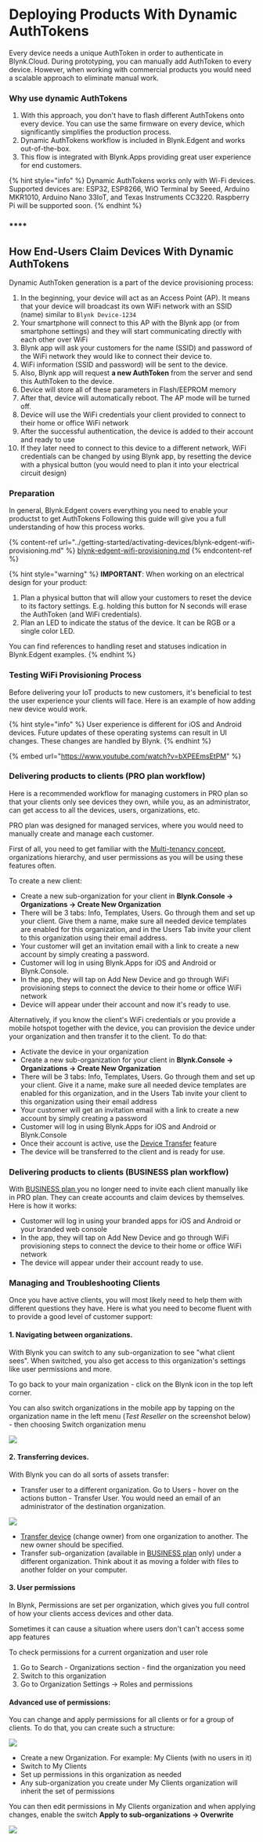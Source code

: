 # Deploying Products With Dynamic AuthTokens

Every device needs a unique AuthToken in order to authenticate in Blynk.Cloud. During prototyping, you can manually add AuthToken to every device. However, when working with commercial products you would need a scalable approach to eliminate manual work.



### Why use dynamic AuthTokens

1. With this approach, you don't have to flash different AuthTokens onto every device. You can use the same firmware on every device, which significantly simplifies the production process.
2. Dynamic AuthTokens workflow is included in Blynk.Edgent and works out-of-the-box.
3. This flow is integrated with Blynk.Apps providing great user experience for end customers.&#x20;

{% hint style="info" %}
Dynamic AuthTokens works only with Wi-Fi devices. Supported devices are: ESP32, ESP8266, WiO Terminal by Seeed, Arduino MKR1010, Arduino Nano 33IoT, and Texas Instruments CC3220. Raspberry Pi will be supported soon.
{% endhint %}

### ****

## **How End-Users Claim Devices With Dynamic AuthTokens**

Dynamic AuthToken generation is a part of the device provisioning process:

1. In the beginning, your device will act as an Access Point (AP). It means that your device will broadcast its own WiFi network with an SSID (name) similar to `Blynk Device-1234`
2. Your smartphone will connect to this AP with the Blynk app (or from smartphone settings) and they will start communicating directly with each other over WiFi
3. Blynk app will ask your customers for the name (SSID) and password of the WiFi network they would like to connect their device to.
4. WiFi information (SSID and password) will be sent to the device.
5. Also, Blynk app will request **a new AuthToken** from the server and send this AuthToken to the device.
6. Device will store all of these parameters in Flash/EEPROM memory
7. After that, device will automatically reboot. The AP mode will be turned off.
8. Device will use the WiFi credentials your client provided to connect to their home or office WiFi network&#x20;
9. After the successful authentication, the device is added to their account and ready to use
10. If they later need to connect to this device to a different network, WiFi credentials can be changed by using Blynk app, by resetting the device with a physical button (you would need to plan it into your electrical circuit design)



### Preparation

In general, Blynk.Edgent covers everything you need to enable your productst to get AuthTokens Following this guide will give you a full understanding of how this process works.

{% content-ref url="../getting-started/activating-devices/blynk-edgent-wifi-provisioning.md" %}
[blynk-edgent-wifi-provisioning.md](../getting-started/activating-devices/blynk-edgent-wifi-provisioning.md)
{% endcontent-ref %}

{% hint style="warning" %}
**IMPORTANT**: When working on an electrical design for your product:&#x20;

1. Plan a physical button that will allow your customers to reset the device to its factory settings. E.g. holding this button for N seconds will erase the AuthToken (and WiFi credentials).
2. Plan an LED to indicate the status of the device. It can be RGB or a single color LED.

You can find references to handling reset and statuses indication in Blynk.Edgent examples.
{% endhint %}



### Testing WiFi Provisioning Process

Before delivering your IoT products to new customers, it's beneficial to test the user experience your clients will face. Here is an example of how adding new device would work.

{% hint style="info" %}
User experience is different for iOS and Android devices. Future updates of these operating systems can result in UI changes. These changes are handled by Blynk. &#x20;
{% endhint %}

{% embed url="https://www.youtube.com/watch?v=bXPEEmsEtPM" %}

###

### Delivering products to clients (PRO plan workflow)

Here is a recommended workflow for managing customers in PRO plan so that your clients only see devices they own, while you, as an administrator, can get access to all the devices, users, organizations, etc.

PRO plan was designed for managed services, where you would need to manually create and manage each customer.&#x20;

First of all, you need to get familiar with the [Multi-tenancy concept](../concepts/multi-tenant-tree-structure.md), organizations hierarchy, and user permissions as you will be using these features often.&#x20;

To create a new client:

* Create a new sub-organization for your client in **Blynk.Console → Organizations -> Create New Organization**
* There will be 3 tabs: Info, Templates, Users.  Go through them and set up your client. Give them a name, make sure all needed device templates are enabled for this organization, and in the Users Tab invite your client to this organization using their email address. &#x20;
* Your customer will get an invitation email with a link to create a new account by simply creating a password.
* Customer will log in using Blynk.Apps for iOS and Android or Blynk.Console.
* In the app, they will tap on Add New Device and go through WiFi provisioning steps to connect the device to their home or office WiFi network
* Device will appear under their account and now it's ready to use.





Alternatively, if you know the client's WiFi credentials or you provide a mobile hotspot together with the device, you can provision the device under your organization and then transfer it to the client. To do that:&#x20;

* Activate the device in your organization&#x20;
* Create a new sub-organization for your client in **Blynk.Console → Organizations -> Create New Organization**
* There will be 3 tabs: Info, Templates, Users.  Go through them and set up your client. Give it a name, make sure all needed device templates are enabled for this organization, and in the Users Tab invite your client to this organization using their email address&#x20;
* Your customer will get an invitation email with a link to create a new account by simply creating a password
* Customer will log in using Blynk.Apps for iOS and Android or Blynk.Console
* Once their account is active, use the [Device Transfer](https://docs.blynk.io/en/blynk.console/devices/actions-with-devices#device-transfer) feature
* The device will be transferred to the client and is ready for use.&#x20;

### Delivering products to clients (BUSINESS plan workflow)

With [BUSINESS plan ](https://blynk.io/pricing/business-plan)you no longer need to invite each client manually like in PRO plan. They can create accounts and claim devices by themselves. Here is how it works:

* Customer will log in using your branded apps for iOS and Android or your branded web console
* In the app, they will tap on Add New Device and go through WiFi provisioning steps to connect the device to their home or office WiFi network
* The device will appear under their account ready to use.

### Managing and Troubleshooting Clients

Once you have active clients, you will most likely need to help them with different questions they have. Here is what you need to become fluent with to provide a good level of customer support:



#### 1. Navigating between organizations.&#x20;

With Blynk you can switch to any sub-organization to see "what client sees". When switched, you also get access to this organization's settings like user permissions and more.

To go back to your main organization - click on the Blynk icon in the top left corner.  &#x20;

You can also switch organizations in the mobile app by tapping on the organization name in the left menu (_Test Reseller_ on the screenshot below) - then choosing Switch organization menu

![](<../.gitbook/assets/image (40).png>)

#### 2. Transferring devices.

With Blynk you can do all sorts of assets transfer:

* Transfer user to a different organization. Go to Users - hover on the actions button - Transfer User. You would need an email of an administrator of the destination organization.

![](<../.gitbook/assets/image (38) (1) (1).png>)

&#x20;

* [Transfer device](https://docs.blynk.io/en/blynk.console/devices/actions-with-devices#device-transfer) (change owner) from one organization to another. The new owner should be specified.
* Transfer sub-organization (available in [BUSINESS plan](https://blynk.io/pricing/business-plan) only) under a different organization. Think about it as moving a folder with files to another folder on your computer.&#x20;

####

#### 3. User permissions&#x20;

In Blynk, Permissions are set per organization, which gives you full control of how your clients access devices and other data.&#x20;

Sometimes it can cause a situation where users don't can't access some app features



To check permissions for a current organization and user role

1. Go to Search - Organizations section - find the organization you need  &#x20;
2. Switch to this organization
3. Go to Organization Settings -> Roles and permissions

#### **Advanced use of permissions:**

You can change and apply permissions for all clients or for a group of clients. To do that, you can create such a structure:



![](<../.gitbook/assets/image (36).png>)

* Create a new Organization. For example: My Clients (with no users in it)
* Switch to My Clients
* Set up permissions in this organization as needed
* Any sub-organization you create under My Clients organization will inherit the set of permissions

You can then edit permissions in My Clients organization and when applying changes, enable the switch **Apply to sub-organizations -> Overwrite**

![](<../.gitbook/assets/image (35).png>)

